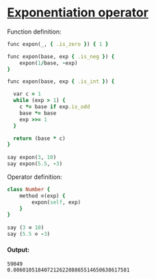 [1]: http://rosettacode.org/wiki/Exponentiation_operator

# [Exponentiation operator][1]

Function definition:

```ruby
func expon(_, { .is_zero }) { 1 }

func expon(base, exp { .is_neg }) {
    expon(1/base, -exp)
}

func expon(base, exp { .is_int }) {

  var c = 1
  while (exp > 1) {
    c *= base if exp.is_odd
    base *= base
    exp >>= 1
  }

  return (base * c)
}
 
say expon(3, 10)
say expon(5.5, -3)
```


Operator definition:

```ruby
class Number {
    method ⊙(exp) {
        expon(self, exp)
    }
}
 
say (3 ⊙ 10)
say (5.5 ⊙ -3)
```

#### Output:
```
59049
0.00601051840721262208865514650638617581
```
